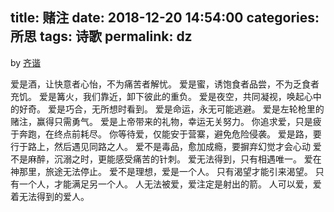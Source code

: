 title: 赌注
date: 2018-12-20 14:54:00
categories: 所思
tags: 诗歌
permalink: dz
---
by [齐谐](http://caute.net/about/)

爱是酒，让快意者心怡，不为痛苦者解忧。
爱是蜜，诱饱食者品尝，不为乏食者充饥。
爱是篝火，我们靠近，卸下彼此的重负。
爱是夜空，共同凝视，唤起心中的好奇。
爱是巧合，无所想时看到。
爱是命运，永无可能逃避。
爱是左轮枪里的赌注，赢得只需勇气。
爱是上帝带来的礼物，幸运无关努力。
你追求爱，只是疲于奔跑，在终点前耗尽。
你等待爱，仅能安于营寨，避免危险侵袭。
爱是路，要行于路上，然后遇见同路之人。
爱不是毒品，愈加成瘾，要摒弃幻觉才会心动
爱不是麻醉，沉溺之时，更能感受痛苦的针刺。
爱无法得到，只有相遇唯一。
爱在神那里，旅途无法停止。
爱不是理想，爱是一个人。
只有渴望才能引来渴望。
只有一个人，才能满足另一个人。
人无法被爱，爱注定是射出的箭。
人可以爱，爱着无法得到的爱人。